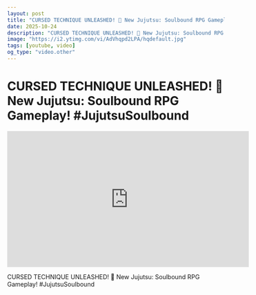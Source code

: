 ```yaml
---
layout: post
title: "CURSED TECHNIQUE UNLEASHED! 🤯 New Jujutsu: Soulbound RPG Gameplay! #JujutsuSoulbound"
date: 2025-10-24
description: "CURSED TECHNIQUE UNLEASHED! 🤯 New Jujutsu: Soulbound RPG Gameplay! #JujutsuSoulbound"
image: "https://i2.ytimg.com/vi/AdVhqpd2LPA/hqdefault.jpg"
tags: [youtube, video]
og_type: "video.other"
---
```


<script type="application/ld+json">
{
  "@context": "http://schema.org",
  "@type": "VideoObject",
  "name": "CURSED TECHNIQUE UNLEASHED! \ud83e\udd2f New Jujutsu: Soulbound RPG Gameplay! #JujutsuSoulbound",
  "description": "CURSED TECHNIQUE UNLEASHED! \ud83e\udd2f New Jujutsu: Soulbound RPG Gameplay! #JujutsuSoulbound",
  "thumbnailUrl": "https://i2.ytimg.com/vi/AdVhqpd2LPA/hqdefault.jpg",
  "uploadDate": "2025-10-24T20:00:07",
  "embedUrl": "https://www.youtube.com/embed/AdVhqpd2LPA",
  "publisher": {
    "@type": "Person",
    "name": "Celo Zaga"
  },
  "mainEntityOfPage": {
    "@type": "WebPage",
    "@id": "https://celozaga.github.io/2025/10/24/cursed-technique-unleashed!-\ud83e\udd2f-new-jujutsu:-soulbound-rpg-gameplay!-#jujutsusoulbound-AdVhqpd2LPA.html"
  },
  "duration": "PT0M0S"
}
</script>

<script type="application/ld+json">
{
  "@context": "http://schema.org",
  "@type": "BlogPosting",
  "headline": "CURSED TECHNIQUE UNLEASHED! \ud83e\udd2f New Jujutsu: Soulbound RPG Gameplay! #JujutsuSoulbound",
  "image": "https://i2.ytimg.com/vi/AdVhqpd2LPA/hqdefault.jpg",
  "publisher": {
    "@type": "Person",
    "name": "Celo Zaga"
  },
  "url": "https://celozaga.github.io/2025/10/24/cursed-technique-unleashed!-\ud83e\udd2f-new-jujutsu:-soulbound-rpg-gameplay!-#jujutsusoulbound-AdVhqpd2LPA.html",
  "datePublished": "2025-10-24T20:00:07",
  "dateCreated": "2025-10-24T20:00:07",
  "dateModified": "2025-10-24T20:00:07",
  "description": "CURSED TECHNIQUE UNLEASHED! \ud83e\udd2f New Jujutsu: Soulbound RPG Gameplay! #JujutsuSoulbound",
  "author": {
    "@type": "Person",
    "name": "Celo Zaga"
  },
  "mainEntityOfPage": {
    "@type": "WebPage",
    "@id": "https://celozaga.github.io/2025/10/24/cursed-technique-unleashed!-\ud83e\udd2f-new-jujutsu:-soulbound-rpg-gameplay!-#jujutsusoulbound-AdVhqpd2LPA.html"
  }
}
</script>

<h1 class="youtube-post-title">CURSED TECHNIQUE UNLEASHED! 🤯 New Jujutsu: Soulbound RPG Gameplay! #JujutsuSoulbound</h1>

<iframe width="560" height="315" src="https://www.youtube.com/embed/AdVhqpd2LPA" class="youtube-post-embed" frameborder="0" allowfullscreen></iframe>

<p class="youtube-post-description">CURSED TECHNIQUE UNLEASHED! 🤯 New Jujutsu: Soulbound RPG Gameplay! #JujutsuSoulbound</p>
